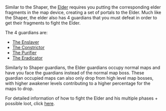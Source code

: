 
Similar to the Shaper, the [Elder](<https://pathofexile.gamepedia.com/The_Elder>) requires you putting the corresponding elder fragments in the map device, creating a set of portals to the Elder. Much like the Shaper, the elder also has 4 guardians that you must defeat in order to get their fragments to fight the Elder.

The 4 guardians are:

  - [The Enslaver](<https://www.poelab.com/the-Enslaver/>)
  - [The Constrictor](<https://www.poelab.com/the-constrictor/>)
  - [The Purifier](<https://www.poelab.com/the-Purifier/>)
  - [The Eradicator](<https://www.poelab.com/the-Eradicator/>)

Similarly to Shaper guardians, the Elder guardians occupy normal maps and have you face the guardians instead of the normal map boss. These guardian occupied maps can also only drop from high level map bosses, with higher awakener levels contributing to a higher percentage for the maps to drop.

For detailed information of how to fight the Elder and his multiple phases + possible loot, click [here](<https://www.poelab.com/the-elder/>).

